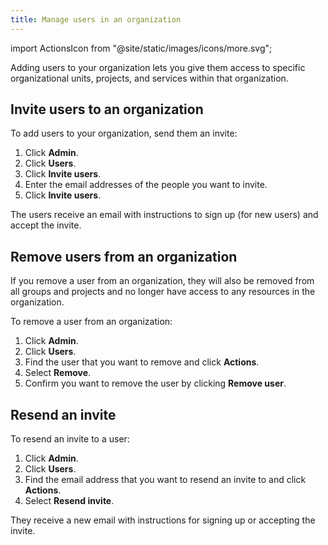 ```yaml
---
title: Manage users in an organization
---
```


import ActionsIcon from "@site/static/images/icons/more.svg";

Adding users to your organization lets you give them access to specific organizational units, projects, and services within that organization.

## Invite users to an organization

To add users to your organization, send them an invite:

1.  Click **Admin**.
1.  Click **Users**.
1.  Click **Invite users**.
1.  Enter the email addresses of the people you want to invite.
1.  Click **Invite users**.

The users receive an email with instructions to sign up (for new users)
and accept the invite.

## Remove users from an organization

If you remove a user from an organization, they will also be removed
from all groups and projects and no longer have access to any resources
in the organization.

To remove a user from an organization:

1.  Click **Admin**.
1.  Click **Users**.
1.  Find the user that you want to remove and click
    <ActionsIcon className="icon"/> **Actions**.
1.  Select **Remove**.
1.  Confirm you want to remove the user by clicking **Remove user**.

## Resend an invite

To resend an invite to a user:

1.  Click **Admin**.
1.  Click **Users**.
1.  Find the email address that you want to resend an invite to and click
    <ActionsIcon className="icon"/> **Actions**.
1.  Select **Resend invite**.

They receive a new email with instructions for signing up or accepting the
invite.
